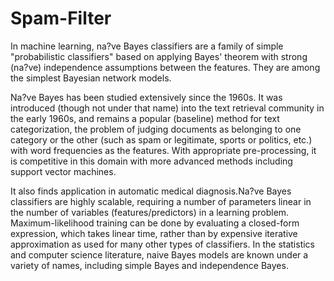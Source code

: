 # Spam-Filter

In machine learning, na?ve Bayes classifiers are a family of simple "probabilistic classifiers" based on applying Bayes' theorem with strong (na?ve) independence assumptions between the features. They are among the simplest Bayesian network models.

Na?ve Bayes has been studied extensively since the 1960s. It was introduced (though not under that name) into the text retrieval community in the early 1960s, and remains a popular (baseline) method for text categorization, the problem of judging documents as belonging to one category or the other (such as spam or legitimate, sports or politics, etc.) with word frequencies as the features. With appropriate pre-processing, it is competitive in this domain with more advanced methods including support vector machines.

It also finds application in automatic medical diagnosis.Na?ve Bayes classifiers are highly scalable, requiring a number of parameters linear in the number of variables (features/predictors) in a learning problem. Maximum-likelihood training can be done by evaluating a closed-form expression, which takes linear time, rather than by expensive iterative approximation as used for many other types of classifiers. In the statistics and computer science literature, naive Bayes models are known under a variety of names, including simple Bayes and independence Bayes.
